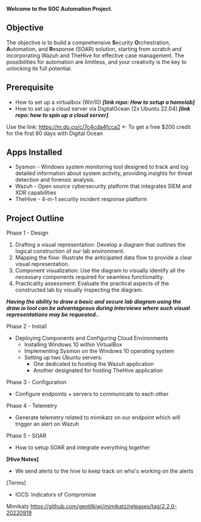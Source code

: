 **Welcome to the SOC Automation Project.**

<h2>Objective</h2>

The objective is to build a comprehensive **S**ecurity **O**rchestration, **A**utomation, and **R**esponse (SOAR) solution, starting from scratch and incorporating Wazuh and TheHive for effective case management. The possibilities for automation are limitless, and your creativity is the key to unlocking its full potential.

<h2>Prerequisite</h2>

- How to set up a virtualbox (Win10) _**[link repo: How to setup a homelab]**_
- How to set up a cloud server via DigitalOcean (2x Ubuntu 22.04) _**[link repo: how to spin up a cloud server]**_

Use the link: https://m.do.co/c/7c4cda4fcca2 <- To get a free $200 credit for the first 60 days with Digital Ocean

<h2>Apps Installed</h2> 

- Sysmon - Windows system monitoring tool designed to track and log detailed information about system activity, providing insights for threat detection and forensic analysis.
- Wazuh - Open source cybersecurity platform that integrates SIEM and XDR capabilities
- TheHive - 4-in-1 security incident response platform



<h2>Project Outline</h2>

Phase 1 -  Design
1. Drafting a visual representation: Develop a diagram that outlines the logical construction of our lab environment.
2. Mapping the flow: Illustrate the anticipated data flow to provide a clear visual representation.
3. Component visualization: Use the diagram to visually identify all the necessary components required for seamless functionality.
4. Practicality assessment: Evaluate the practical aspects of the constructed lab by visually inspecting the diagram.

**_Having the ability to draw a basic and secure lab diagram using the draw.io tool can be advantageous during interviews where such visual representations may be requested.._**

Phase 2 - Install
- Deploying Components and Configuring Cloud Environments
  - Installing Windows 10 within VirtualBox
  - Implementing Sysmon on the Windows 10 operating system
  - Setting up two Ubuntu servers:
    - One dedicated to hosting the Wazuh application
    - Another designated for hosting TheHive application 

Phase 3 - Configuration
-  Configure endpoints + servers to communicate to each other

Phase 4 - Telemetry
-   Generate telemetry related to mimikatz on our endpoint which will trigger an alert on Wazuh

Phase 5 - SOAR
-   How to setup SOAR and integrate everything together

**[Hive Notes]**
- We send alerts to the hive to keep track on who's working on the alerts

[Terms]
- IOCS: Indicators of Compromise

Mimikatz https://github.com/gentilkiwi/mimikatz/releases/tag/2.2.0-20220919
